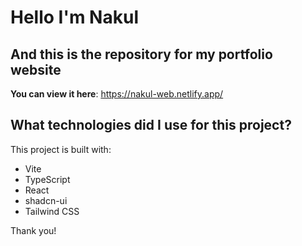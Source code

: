 # Hello I'm Nakul

## And this is the repository for my portfolio website

**You can view it here**: https://nakul-web.netlify.app/

## What technologies did I use for this project?

This project is built with:

- Vite
- TypeScript
- React
- shadcn-ui
- Tailwind CSS

Thank you!